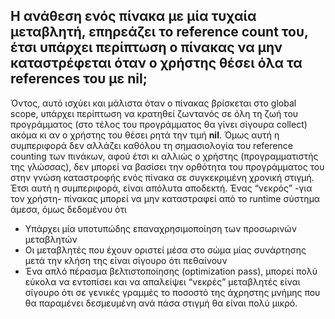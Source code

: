 Η ανάθεση ενός πίνακα με μία τυχαία μεταβλητή, επηρεάζει το reference count του, έτσι υπάρχει περίπτωση ο πίνακας να μην καταστρέφεται όταν ο χρήστης θέσει όλα τα references του με nil;
-------------------------
Όντος, αυτό ισχύει και μάλιστα όταν ο πίνακας βρίσκεται στο global scope, υπάρχει περίπτωση να κρατηθεί ζωντανός σε όλη τη ζωή του προγράμματος (στο τέλος του προγράμματος θα γίνει σίγουρα collect) ακόμα κι αν ο χρήστης του θέσει ρητά την τιμή **nil**. Όμως αυτή η συμπεριφορά δεν αλλάζει καθόλου τη σημασιολογία του reference counting των πινάκων, αφού έτσι κι αλλιώς ο χρήστης (προγραμματιστής της γλώσσας), δεν μπορεί να βασίσει την ορθότητα του προγράμματος του στην γνώση καταστροφής ενός πίνακα σε συγκεκριμένη χρονική στιγμή. Έτσι αυτή η συμπεριφορά, είναι απόλυτα αποδεκτή.
Ένας “νεκρός” -για τον χρήστη- πίνακας μπορεί να μην καταστραφεί από το runtime σύστημα άμεσα, όμως δεδομένου ότι
*    Υπάρχει μία υποτυπώδης επαναχρησιμοποίηση των προσωρινών μεταβλητών
*    Οι μεταβλητές που έχουν οριστεί μέσα στο σώμα μίας συνάρτησης μετά την κλήση της είναι σίγουρο ότι πεθαίνουν
*    Ένα απλό πέρασμα βελτιστοποίησης (optimization pass), μπορεί πολύ εύκολα να εντοπίσει και να απαλείψει “νεκρές” μεταβλητές
είναι σίγουρο ότι σε γενικές γραμμές το ποσοστό της άχρηστης μνήμης που θα παραμένει δεσμευμένη ανά πάσα στιγμή θα είναι πολύ μικρό.
